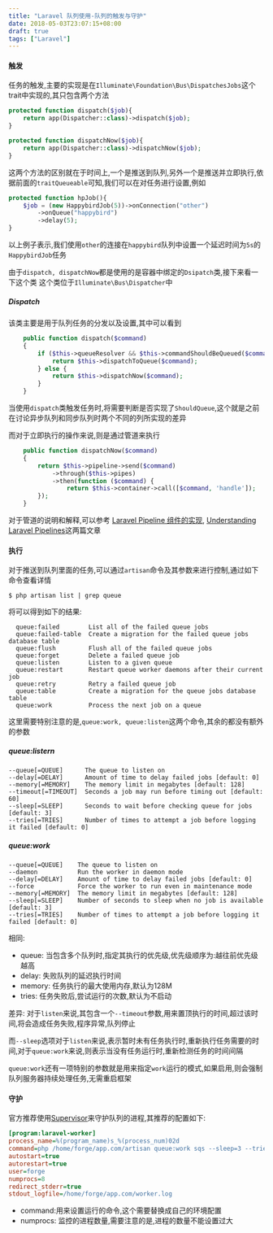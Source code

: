 ```yaml
---
title: "Laravel 队列使用-队列的触发与守护"
date: 2018-05-03T23:07:15+08:00
draft: true
tags: ["Laravel"]
---
```



#### 触发

任务的触发,主要的实现是在`Illuminate\Foundation\Bus\DispatchesJobs`这个trait中实现的,其只包含两个方法
```php
protected function dispatch($job){
    return app(Dispatcher::class)->dispatch($job);
}

protected function dispatchNow($job){
    return app(Dispatcher::class)->dispatchNow($job);
}
```
这两个方法的区别就在于时间上,一个是推送到队列,另外一个是推送并立即执行,依据前面的`traitQueueable`可知,我们可以在对任务进行设置,例如

```php
protected function hpJob(){
    $job = (new HappybirdJob(5))->onConnection("other")
        ->onQueue("happybird")
        ->delay(5);
}
```
以上例子表示,我们使用`other`的连接在`happybird`队列中设置一个延迟时间为`5s`的`HappybirdJob`任务

由于`dispatch, dispatchNow`都是使用的是容器中绑定的`Dsipatch`类,接下来看一下这个类
这个类位于`Illuminate\Bus\Dispatcher`中

##### Dispatch
该类主要是用于队列任务的分发以及设置,其中可以看到

```php
    public function dispatch($command)
    {
        if ($this->queueResolver && $this->commandShouldBeQueued($command)) {
            return $this->dispatchToQueue($command);
        } else {
            return $this->dispatchNow($command);
        }
    }
```
当使用`dispatch`类触发任务时,将需要判断是否实现了`ShouldQueue`,这个就是之前在讨论异步队列和同步队列时两个不同的列所实现的差异

而对于立即执行的操作来说,则是通过管道来执行
```php
    public function dispatchNow($command)
    {
        return $this->pipeline->send($command)
            ->through($this->pipes)
            ->then(function ($command) {
                return $this->container->call([$command, 'handle']);
        });
    }
```
对于管道的说明和解释,可以参考
[Laravel Pipeline 组件的实现](https://www.insp.top/article/realization-of-pipeline-component-for-laravel),
[Understanding Laravel Pipelines](https://medium.com/@jeffochoa/understanding-laravel-pipelines-a7191f75c351)这两篇文章


#### 执行
对于推送到队列里面的任务,可以通过`artisan`命令及其参数来进行控制,通过如下命令查看详情
```
$ php artisan list | grep queue
```

将可以得到如下的结果:
```
  queue:failed        List all of the failed queue jobs
  queue:failed-table  Create a migration for the failed queue jobs database table
  queue:flush         Flush all of the failed queue jobs
  queue:forget        Delete a failed queue job
  queue:listen        Listen to a given queue
  queue:restart       Restart queue worker daemons after their current job
  queue:retry         Retry a failed queue job
  queue:table         Create a migration for the queue jobs database table
  queue:work          Process the next job on a queue
```
这里需要特别注意的是,`queue:work, queue:listen`这两个命令,其余的都没有额外的参数

##### queue:listern

```
--queue[=QUEUE]      The queue to listen on
--delay[=DELAY]      Amount of time to delay failed jobs [default: 0]
--memory[=MEMORY]    The memory limit in megabytes [default: 128]
--timeout[=TIMEOUT]  Seconds a job may run before timing out [default: 60]
--sleep[=SLEEP]      Seconds to wait before checking queue for jobs [default: 3]
--tries[=TRIES]      Number of times to attempt a job before logging it failed [default: 0]
```

##### queue:work
```
--queue[=QUEUE]    The queue to listen on
--daemon           Run the worker in daemon mode
--delay[=DELAY]    Amount of time to delay failed jobs [default: 0]
--force            Force the worker to run even in maintenance mode
--memory[=MEMORY]  The memory limit in megabytes [default: 128]
--sleep[=SLEEP]    Number of seconds to sleep when no job is available [default: 3]
--tries[=TRIES]    Number of times to attempt a job before logging it failed [default: 0]
```

相同:

- queue: 当包含多个队列时,指定其执行的优先级,优先级顺序为:越往前优先级越高
- delay: 失败队列的延迟执行时间
- memory: 任务执行的最大使用内存,默认为128M
- tries: 任务失败后,尝试运行的次数,默认为不启动

差异:
对于`listen`来说,其包含一个`--timeout`参数,用来置顶执行的时间,超过该时间,将会造成任务失败,程序异常,队列停止

而`--sleep`选项对于`listen`来说,表示暂时未有任务执行时,重新执行任务需要的时间,对于`queue:work`来说,则表示当没有任务运行时,重新检测任务的时间间隔

`queue:work`还有一项特别的参数就是用来指定`work`运行的模式,如果启用,则会强制队列服务器持续处理任务,无需重启框架


#### 守护
官方推荐使用[Supervisor](http://supervisord.org/index.html)来守护队列的进程,其推荐的配置如下:

```ini
[program:laravel-worker]
process_name=%(program_name)s_%(process_num)02d
command=php /home/forge/app.com/artisan queue:work sqs --sleep=3 --tries=3 --daemon
autostart=true
autorestart=true
user=forge
numprocs=8
redirect_stderr=true
stdout_logfile=/home/forge/app.com/worker.log
```

- command:用来设置运行的命令,这个需要替换成自己的环境配置
- numprocs: 监控的进程数量,需要注意的是,进程的数量不能设置过大
